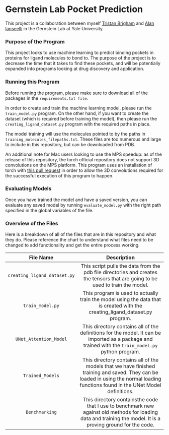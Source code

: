 # Gernstein Lab Pocket Prediction

This project is a collaboration between myself [Tristan Brigham](mailto:tristan.brigham@yale.edu) and [Alan Ianseelli](mailto:alan.ianeselli@yale.edu) in the Gernstein Lab at Yale University.


### Purpose of the Program

This project looks to use machine learning to predict binding pockets in proteins for ligand molecules to bond to. The purpose of the project is to decrease the time that it takes to find these pockets, and will be potentially expanded into programs looking at drug discovery and application. 


### Running this Program

Before running the program, please make sure to download all of the packages in the `requirements.txt file`.

In order to create and train the machine learning model, please run the `train_model.py` program. On the other hand, if you want to create the dataset (which is required before training the model), then please run the `creating_ligand_dataset.py` program with the required paths in place. 

The model training will use the molecules pointed to by the paths in `training_molecules_filepaths.txt`. These files are too numerous and large to include in this repository, but can be downloaded from PDB. 

An additional note for Mac users looking to use the MPS speedup: as of the release of this repository, the torch official repository does not support 3D convolutions on the MPS platform. This program uses an installation of torch with [this pull request](https://github.com/pytorch/pytorch/pull/99246) in order to allow the 3D convolutions required for the successful execution of this program to happen.

### Evaluating Models
Once you have trained the model and have a saved version, you can evaluate any saved model by running `evaluate_model.py` with the right path specified in the global variables of the file. 

### Overview of the Files

Here is a breakdown of all of the files that are in this repository and what they do. Please reference the chart to understand what files need to be changed to add functionality and get the entire process working. 

| File Name                   | Description                                                        |
|:---------------------------:|:------------------------------------------------------------------:|
| `creating_ligand_dataset.py` | This script pulls the data from the pdb file directories and creates the tensors that are going to be used to train the model. |
| `train_model.py` | This program is used to actually train the model using the data that is created with the creating_ligand_dataset.py program. |
| `UNet_Attention_Model` | This directory contains all of the definitions for the model. It can be imported as a package and trained with the `train_model.py` python program. |
| `Trained_Models` | This directory contains all of the models that we have finished training and saved. They can be loaded in using the normal loading functions found in the UNet Model definitions. |
| `Benchmarking` | This directory containsthe code that I use to benchmark new against old methods for loading data and training the model. It is a proving ground for the code. |
